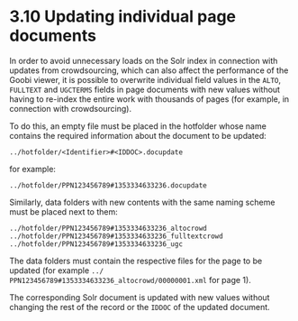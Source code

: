 # 3.10 Updating individual page documents

In order to avoid unnecessary loads on the Solr index in connection with updates from crowdsourcing, which can also affect the performance of the Goobi viewer, it is possible to overwrite individual field values in the `ALTO`, `FULLTEXT` and `UGCTERMS` fields in page documents with new values without having to re-index the entire work with thousands of pages \(for example, in connection with crowdsourcing\). 

To do this, an empty file must be placed in the hotfolder whose name contains the required information about the document to be updated:

```text
../hotfolder/<Identifier>#<IDDOC>.docupdate
```

for example:

```text
../hotfolder/PPN123456789#1353334633236.docupdate
```

Similarly, data folders with new contents with the same naming scheme must be placed next to them:

```text
../hotfolder/PPN123456789#1353334633236_altocrowd
../hotfolder/PPN123456789#1353334633236_fulltextcrowd
../hotfolder/PPN123456789#1353334633236_ugc
```

The data folders must contain the respective files for the page to be updated \(for example `../ PPN123456789#1353334633236_altocrowd/00000001.xml` for page 1\). 

The corresponding Solr document is updated with new values without changing the rest of the record or the `IDDOC` of the updated document.

